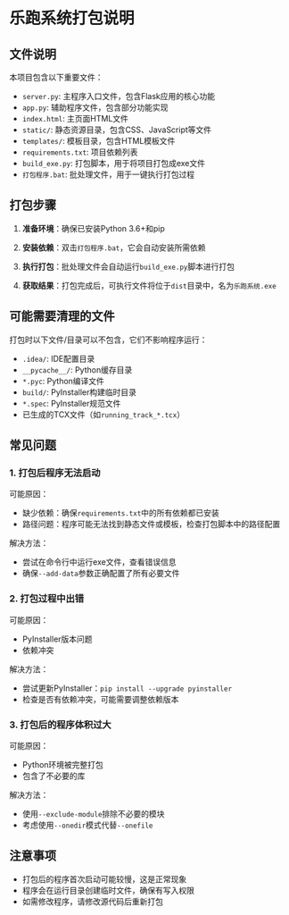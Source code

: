 # 乐跑系统打包说明

## 文件说明

本项目包含以下重要文件：

- `server.py`: 主程序入口文件，包含Flask应用的核心功能
- `app.py`: 辅助程序文件，包含部分功能实现
- `index.html`: 主页面HTML文件
- `static/`: 静态资源目录，包含CSS、JavaScript等文件
- `templates/`: 模板目录，包含HTML模板文件
- `requirements.txt`: 项目依赖列表
- `build_exe.py`: 打包脚本，用于将项目打包成exe文件
- `打包程序.bat`: 批处理文件，用于一键执行打包过程

## 打包步骤

1. **准备环境**：确保已安装Python 3.6+和pip

2. **安装依赖**：双击`打包程序.bat`，它会自动安装所需依赖

3. **执行打包**：批处理文件会自动运行`build_exe.py`脚本进行打包

4. **获取结果**：打包完成后，可执行文件将位于`dist`目录中，名为`乐跑系统.exe`

## 可能需要清理的文件

打包时以下文件/目录可以不包含，它们不影响程序运行：

- `.idea/`: IDE配置目录
- `__pycache__/`: Python缓存目录
- `*.pyc`: Python编译文件
- `build/`: PyInstaller构建临时目录
- `*.spec`: PyInstaller规范文件
- 已生成的TCX文件（如`running_track_*.tcx`）

## 常见问题

### 1. 打包后程序无法启动

可能原因：
- 缺少依赖：确保`requirements.txt`中的所有依赖都已安装
- 路径问题：程序可能无法找到静态文件或模板，检查打包脚本中的路径配置

解决方法：
- 尝试在命令行中运行exe文件，查看错误信息
- 确保`--add-data`参数正确配置了所有必要文件

### 2. 打包过程中出错

可能原因：
- PyInstaller版本问题
- 依赖冲突

解决方法：
- 尝试更新PyInstaller：`pip install --upgrade pyinstaller`
- 检查是否有依赖冲突，可能需要调整依赖版本

### 3. 打包后的程序体积过大

可能原因：
- Python环境被完整打包
- 包含了不必要的库

解决方法：
- 使用`--exclude-module`排除不必要的模块
- 考虑使用`--onedir`模式代替`--onefile`

## 注意事项

- 打包后的程序首次启动可能较慢，这是正常现象
- 程序会在运行目录创建临时文件，确保有写入权限
- 如需修改程序，请修改源代码后重新打包
